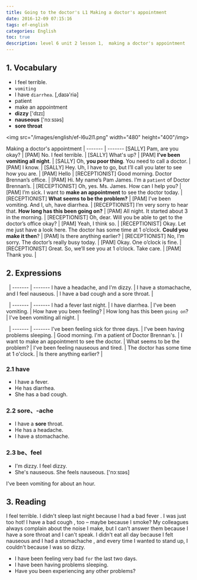 ```yaml
---
title: Going to the doctor's L1 Making a doctor's appointment
date: 2016-12-09 07:15:16
tags: ef-english
categories: English
toc: true
description: level 6 unit 2 lesson 1,  making a doctor's appointment
---
```


## 1. Vocabulary

- I feel terrible.
- `vomiting`
- I have `diarrhea`. [,daɪə'riə]
- patient
- make an appointment
- **dizzy** ['dɪzɪ]
- **nauseous** ['nɔːsɪəs]
- **sore throat**

<img src="/images/english/ef-l6u2l1.png" width="480" height="400"/img>

 Making a doctor's appointment |
------- | -------
[SALLY] Pam, are you okay? |
[PAM] No. I feel terrible. |
[SALLY] What's up? |
[PAM] **I’ve been vomiting all night**. |
[SALLY] Oh, **you poor thing**. You need to call a doctor. |
[PAM] I know. |
[SALLY] Hey. Uh, I have to go, but I’ll call you later to see how you are. |
[PAM] Hello |
[RECEPTIONIST] Good morning. Doctor Brennan’s office. |
[PAM] Hi. My name’s Pam James. I’m a `patient` of Doctor Brennan’s. |
[RECEPTIONIST] Oh, yes. Ms. James. How can I help you? |
[PAM] I’m sick. I want to **make an appointment** to see the doctor today. |
[RECEPTIONIST] **What seems to be the problem?** |
[PAM] I’ve been vomiting. And I, uh, have diarrhea. |
[RECEPTIONIST] I’m very sorry to hear that. **How long has this been going on?** |
[PAM] All night. It started about 3 in the morning. |
[RECEPTIONIST] Oh, dear. Will you be able to get to the doctor’s office okay? |
[PAM] Yeah, I think so. |
[RECEPTIONIST] Okay. Let me just have a look here. The doctor has some time at 1 o’clock. **Could you make it then**? |
[PAM] Is there anything earlier? |
[RECEPTIONIST] No, I’m sorry. The doctor’s really busy today. |
[PAM] Okay. One o’clock is fine. |
[RECEPTIONIST] Great. So, we’ll see you at 1 o’clock. Take care. |
[PAM] Thank you. |

## 2. Expressions

&nbsp; |
------- | -------
I have a headache, and I'm dizzy. |
I have a stomachache, and I feel nauseous. |
I have a bad cough and a sore throat. |

&nbsp; |
------- | -------
I had a fever last night. |
I have diarrhea. |
I've been vomiting. |
How have you been feeling? |
How long has this been `going on`? |
I've been vomiting all night. |

&nbsp; |
------- | -------
I've been feeling sick for three days. |
I've been having problems sleeping. |
Good morning. I'm a patient of Doctor Brennan's. |
I want to make an appointment to see the doctor. |
What seems to be the problem? |
I've been feeling nauseous and tired. |
The doctor has some time at 1 o'clock. |
Is there anything earlier? |

### 2.1 have

- I have a fever.
- He has diarrhea.
- She has a bad cough.

### 2.2 sore、-ache
 
- I have a **sore** throat.
- He has a headache.
- I have a stomachache.

### 2.3 be、feel

- I'm dizzy. I feel dizzy.
- She's nauseous. She feels nauseous.  ['nɔːsɪəs]

I've been vomiting for about an hour.

## 3. Reading

I feel terrible. I didn't sleep last night because I had a bad fever  . I was just too hot! I have a bad cough  , too – maybe because I smoke? My colleagues always complain about the noise I make, but I can't answer them because I have a sore throat  and I can't speak. I didn't eat all day because I felt nauseous  and I had a stomachache  , and every time I wanted to stand up, I couldn't because I was so dizzy.

- I have been feeling very bad `for` the last two days.
- I have been having problems sleeping.
- Have you been experiencing any other problems?